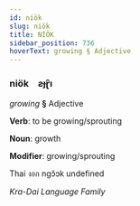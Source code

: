```yaml
---
id: niök
slug: niök
title: NİÖK
sidebar_position: 736
hoverText: growing § Adjective
---
```


### niök&emsp;<span kind="abugida">ƨɟɽ̑ı</span>

*growing* **§** Adjective

**Verb**: to be growing/sprouting

**Noun**: growth

**Modifier**: growing/sprouting

Thai งอก ngɔ̂ɔk undefined

*Kra-Dai Language Family*